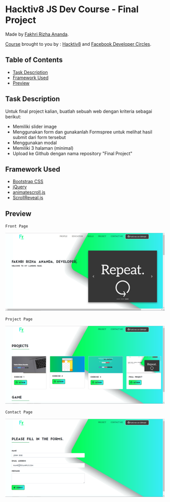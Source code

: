 # Hacktiv8 JS Dev Course - Final Project

Made by [Fakhri Rizha Ananda](https://github.com/user/fakhririzha).


[Course](https://hacktiv8.com/id/devc-javascript-development-course) brought to you by : [Hacktiv8](https://hacktiv8.com) and [Facebook Developer Circles](https://developers.facebook.com/developercircles/).

## Table of Contents
- [Task Description](#task-description)
- [Framework Used](#framework-used)
- [Preview](#preview)

## Task Description

Untuk final project kalian, buatlah sebuah web dengan kriteria sebagai berikut:

- Memiliki slider image
- Menggunakan form dan gunakanlah Formspree untuk melihat hasil submit dari form tersebut
- Menggunakan modal
- Memiliki 3 halaman (minimal)
- Upload ke Github dengan nama repository "Final Project"

## Framework Used

- [Bootstrap CSS](https://getbootstrap.com)
- [jQuery](https://code.jquery.com)
- [animatescroll.js](https://plugins.compzets.com/animatescroll/)
- [ScrollReveal.js](https://http://scrollrevealjs.org)

## Preview

`Front Page`


![Preview](https://raw.githubusercontent.com/fakhririzha/final-project/master/img/ex4.PNG)

`Project Page`


![Preview](https://raw.githubusercontent.com/fakhririzha/final-project/master/img/project.PNG)

`Contact Page`


![Preview](https://raw.githubusercontent.com/fakhririzha/final-project/master/img/contact.PNG)
